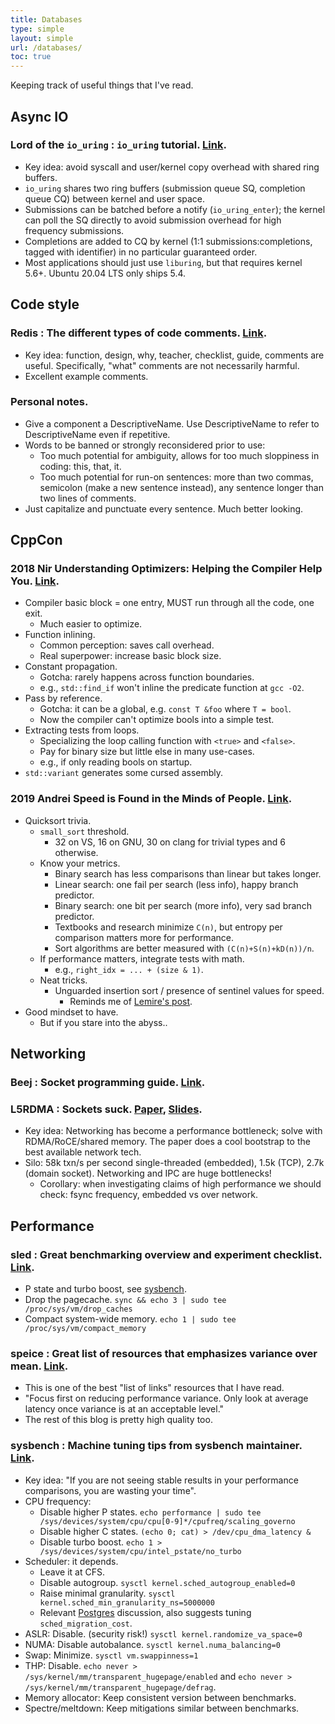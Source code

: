 ```yaml
---
title: Databases
type: simple
layout: simple
url: /databases/
toc: true
---
```


Keeping track of useful things that I've read.

## Async IO

### Lord of the `io_uring` : `io_uring` tutorial. [Link](https://unixism.net/loti/).

- Key idea: avoid syscall and user/kernel copy overhead with shared ring buffers.
- `io_uring` shares two ring buffers (submission queue SQ, completion queue CQ) between kernel and user space.
- Submissions can be batched before a notify (`io_uring_enter`); the kernel can poll the SQ directly to avoid submission overhead for high frequency submissions.
- Completions are added to CQ by kernel (1:1 submissions:completions, tagged with identifier) in no particular guaranteed order.
- Most applications should just use `liburing`, but that requires kernel 5.6+. Ubuntu 20.04 LTS only ships 5.4.

## Code style

### Redis : The different types of code comments. [Link](http://antirez.com/news/124).

- Key idea: function, design, why, teacher, checklist, guide, comments are useful. Specifically, "what" comments are not necessarily harmful.
- Excellent example comments. 

### Personal notes.

- Give a component a DescriptiveName. Use DescriptiveName to refer to DescriptiveName even if repetitive. 
- Words to be banned or strongly reconsidered prior to use:
  - Too much potential for ambiguity, allows for too much sloppiness in coding: this, that, it.
  - Too much potential for run-on sentences: more than two commas, semicolon (make a new sentence instead), any sentence longer than two lines of comments.
- Just capitalize and punctuate every sentence. Much better looking.

## CppCon

### 2018 Nir Understanding Optimizers: Helping the Compiler Help You. [Link](https://www.youtube.com/watch?v=8nyq8SNUTSc).

- Compiler basic block = one entry, MUST run through all the code, one exit.
  - Much easier to optimize.
- Function inlining.
  - Common perception: saves call overhead.
  - Real superpower: increase basic block size.
- Constant propagation.
  - Gotcha: rarely happens across function boundaries.
  - e.g., `std::find_if` won't inline the predicate function at `gcc -O2`.
- Pass by reference.
  - Gotcha: it can be a global, e.g. `const T &foo` where `T = bool`.
  - Now the compiler can't optimize bools into a simple test.
- Extracting tests from loops.
  - Specializing the loop calling function with `<true>` and `<false>`.
  - Pay for binary size but little else in many use-cases.
  - e.g., if only reading bools on startup.
- `std::variant` generates some cursed assembly.

### 2019 Andrei Speed is Found in the Minds of People. [Link](https://www.youtube.com/watch?v=FJJTYQYB1JQ).

- Quicksort trivia.
  - `small_sort` threshold.
    - 32 on VS, 16 on GNU, 30 on clang for trivial types and 6 otherwise.
  - Know your metrics.
    - Binary search has less comparisons than linear but takes longer.
    - Linear search: one fail per search (less info), happy branch predictor.
    - Binary search: one bit per search (more info), very sad branch predictor.
    - Textbooks and research minimize `C(n)`, but entropy per comparison
      matters more for performance.
    - Sort algorithms are better measured with `(C(n)+S(n)+kD(n))/n`.
  - If performance matters, integrate tests with math.
    - e.g., `right_idx = ... + (size & 1)`.
  - Neat tricks.
    - Unguarded insertion sort / presence of sentinel values for speed.
      - Reminds me of [Lemire's post](https://lemire.me/blog/2020/09/03/sentinels-can-be-faster/).
- Good mindset to have.
  - But if you stare into the abyss..

## Networking

### Beej : Socket programming guide. [Link](https://beej.us/guide/bgnet/).
### L5RDMA : Sockets suck. [Paper](https://db.in.tum.de/~fent/papers/Low-Latency%20Communication%20for%20Fast%20DBMS%20Using%20RDMA%20and%20Shared%20Memory.pdf), [Slides](https://db.in.tum.de/~fent/papers/Low-Latency%20Slides.pdf?lang=en).

- Key idea: Networking has become a performance bottleneck; solve with RDMA/RoCE/shared memory. The paper does a cool bootstrap to the best available network tech.
- Silo: 58k txn/s per second single-threaded (embedded), 1.5k (TCP), 2.7k (domain socket). Networking and IPC are huge bottlenecks!
  - Corollary: when investigating claims of high performance we should check: fsync frequency, embedded vs over network.

## Performance

### sled : Great benchmarking overview and experiment checklist. [Link](https://sled.rs/perf.html).

- P state and turbo boost, see [sysbench](#sysbench--machine-tuning-tips-from-sysbench-maintainer-linkhttpswwwperconacomresourcesvideosbenchmark-noise-reduction-how-configure-your-machines-stable-results).
- Drop the pagecache. `sync && echo 3 | sudo tee /proc/sys/vm/drop_caches`
- Compact system-wide memory. `echo 1 | sudo tee /proc/sys/vm/compact_memory`

### speice : Great list of resources that emphasizes variance over mean. [Link](https://speice.io/2019/07/high-performance-systems.html).

- This is one of the best "list of links" resources that I have read.
- "Focus first on reducing performance variance. Only look at average latency
  once variance is at an acceptable level."
- The rest of this blog is pretty high quality too.

### sysbench : Machine tuning tips from sysbench maintainer. [Link](https://www.percona.com/resources/videos/benchmark-noise-reduction-how-configure-your-machines-stable-results).

- Key idea: "If you are not seeing stable results in your performance comparisons, you are wasting your time".
- CPU frequency:
  - Disable higher P states. `echo performance | sudo tee /sys/devices/system/cpu/cpu[0-9]*/cpufreq/scaling_governo`
  - Disable higher C states. `(echo 0; cat) > /dev/cpu_dma_latency &`
  - Disable turbo boost. `echo 1 > /sys/devices/system/cpu/intel_pstate/no_turbo`
- Scheduler: it depends.
  - Leave it at CFS.
  - Disable autogroup. `sysctl kernel.sched_autogroup_enabled=0`
  - Raise minimal granularity. `sysctl kernel.sched_min_granularity_ns=5000000`
  - Relevant [Postgres](https://www.postgresql.org/message-id/50E4AAB1.9040902@optionshouse.com) discussion, also suggests tuning `sched_migration_cost`.
- ASLR: Disable. (security risk!) `sysctl kernel.randomize_va_space=0`
- NUMA: Disable autobalance. `sysctl kernel.numa_balancing=0`
- Swap: Minimize. `sysctl vm.swappinness=1`
- THP: Disable. `echo never > /sys/kernel/mm/transparent_hugepage/enabled` and `echo never > /sys/kernel/mm/transparent_hugepage/defrag`.
- Memory allocator: Keep consistent version between benchmarks.
- Spectre/meltdown: Keep mitigations similar between benchmarks.

